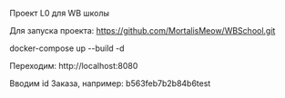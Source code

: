 Проект L0 для WB школы

Для запуска проекта:
https://github.com/MortalisMeow/WBSchool.git

docker-compose up --build -d 

Переходим:
http://localhost:8080

Вводим id Заказа, например: b563feb7b2b84b6test

